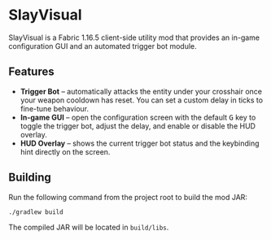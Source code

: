 # SlayVisual

SlayVisual is a Fabric 1.16.5 client-side utility mod that provides an in-game configuration GUI and an automated trigger bot module.

## Features
- **Trigger Bot** – automatically attacks the entity under your crosshair once your weapon cooldown has reset. You can set a custom delay in ticks to fine-tune behaviour.
- **In-game GUI** – open the configuration screen with the default <kbd>G</kbd> key to toggle the trigger bot, adjust the delay, and enable or disable the HUD overlay.
- **HUD Overlay** – shows the current trigger bot status and the keybinding hint directly on the screen.

## Building
Run the following command from the project root to build the mod JAR:

```bash
./gradlew build
```

The compiled JAR will be located in `build/libs`.
